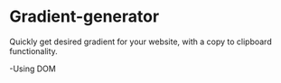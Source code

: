 # Gradient-generator

Quickly get desired gradient for your website, with a copy to clipboard functionality.

-Using DOM 
